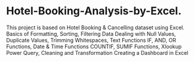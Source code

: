 # Hotel-Booking-Analysis-by-Excel.
This project is based on Hotel Booking &amp; Cancelling dataset using Excel.  Basics of Formatting, Sorting, Filtering Data Dealing with Null Values, Duplicate Values, Trimming Whitespaces, Text Functions IF, AND, OR Functions, Date &amp; Time Functions COUNTIF, SUMIF Functions, Xlookup Power Query, Cleaning and Transformation Creating a Dashboard in Excel
